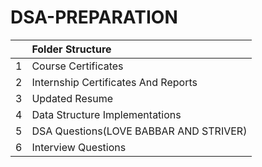 # DSA-PREPARATION

|   | Folder Structure                       |
|---|:----------------------------------------|
| 1 | Course Certificates                    |
| 2 | Internship Certificates And Reports    |
| 3 | Updated Resume                         |
| 4 | Data Structure Implementations         |
| 5 | DSA Questions(LOVE BABBAR AND STRIVER) |
| 6 | Interview Questions                    |
